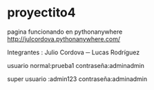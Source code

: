 # proyectito4

pagina funcionando en pythonanywhere
http://julcordova.pythonanywhere.com/

Integrantes : Julio Cordova ─ Lucas Rodríguez

usuario normal:prueba1
        contraseña:adminadmin
        
super usuario :admin123
      contraseña:adminadmin

